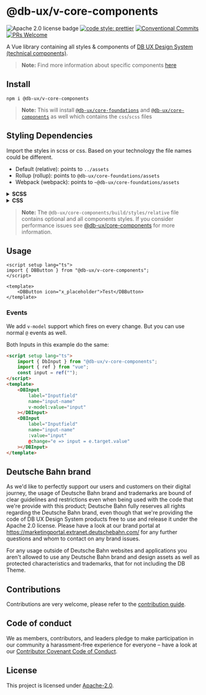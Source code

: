 # @db-ux/v-core-components

![Apache 2.0 license badge](https://img.shields.io/badge/License-Apache_2.0-blue.svg)
[![code style: prettier](https://img.shields.io/badge/code_style-prettier-ff69b4.svg?style=flat-square)](https://github.com/prettier/prettier)
[![Conventional Commits](https://img.shields.io/badge/Conventional%20Commits-1.0.0-yellow.svg)](https://conventionalcommits.org)
[![PRs Welcome](https://img.shields.io/badge/PRs-welcome-brightgreen.svg?style=flat-square)](https://makeapullrequest.com)

A Vue library containing all styles & components of [DB UX Design System (technical components)](https://github.com/db-ux-design-system/core-web).

> **Note:** Find more information about specific components [here](https://db-ux-design-system.github.io/core-web/review/main)

## Install

```shell
npm i @db-ux/v-core-components
```

> **Note:** This will install [`@db-ux/core-foundations`](https://www.npmjs.com/package/@db-ux/core-foundations) and [`@db-ux/core-components`](https://www.npmjs.com/package/@db-ux/core-components) as well which contains the `css`/`scss` files

## Styling Dependencies

Import the styles in scss or css. Based on your technology the file names could be different.

-   Default (relative): points to `../assets`
-   Rollup (rollup): points to `@db-ux/core-foundations/assets`
-   Webpack (webpack): points to `~@db-ux/core-foundations/assets`

<details>
  <summary><strong>SCSS</strong></summary>

```scss
// style.scss
@forward "@db-ux/core-components/build/styles/rollup";
```

```ts
// main.ts
import "./style.scss";
```

</details>
<details>
  <summary><strong>CSS</strong></summary>

```ts
// main.ts
import "@db-ux/core-components/build/styles/rollup.css";
```

</details>

> **Note:** The `@db-ux/core-components/build/styles/relative` file contains optional and all components styles. If you consider performance issues see [@db-ux/core-components](https://www.npmjs.com/package/@db-ux/core-components) for more information.

## Usage

```vue
<script setup lang="ts">
import { DBButton } from "@db-ux/v-core-components";
</script>

<template>
	<DBButton icon="x_placeholder">Test</DBButton>
</template>
```

### Events

We add `v-model` support which fires on every change.
But you can use normal `@` events as well.

Both Inputs in this example do the same:

```html
<script setup lang="ts">
	import { DbInput } from "@db-ux/v-core-components";
	import { ref } from "vue";
	const input = ref("");
</script>
<template>
	<DBInput
		label="Inputfield"
		name="input-name"
		v-model:value="input"
	></DBInput>
	<DBInput
		label="Inputfield"
		name="input-name"
		:value="input"
		@change="e => input = e.target.value"
	></DBInput>
</template>
```

## Deutsche Bahn brand

As we'd like to perfectly support our users and customers on their digital journey, the usage of Deutsche Bahn brand and trademarks are bound of clear guidelines and restrictions even when being used with the code that we're provide with this product; Deutsche Bahn fully reserves all rights regarding the Deutsche Bahn brand, even though that we're providing the code of DB UX Design System products free to use and release it under the Apache 2.0 license.
Please have a look at our brand portal at <https://marketingportal.extranet.deutschebahn.com/> for any further questions and whom to contact on any brand issues.

For any usage outside of Deutsche Bahn websites and applications you aren't allowed to use any Deutsche Bahn brand and
design assets as well as protected characteristics and trademarks, that for not including the DB Theme.

## Contributions

Contributions are very welcome, please refer to the [contribution guide](https://github.com/db-ux-design-system/core-web/blob/main/CONTRIBUTING.md).

## Code of conduct

We as members, contributors, and leaders pledge to make participation in our
community a harassment-free experience for everyone – have a look at our [Contributor Covenant Code of Conduct](https://github.com/db-ux-design-system/core-web/blob/main/CODE-OF-CONDUCT.md).

## License

This project is licensed under [Apache-2.0](LICENSE).
